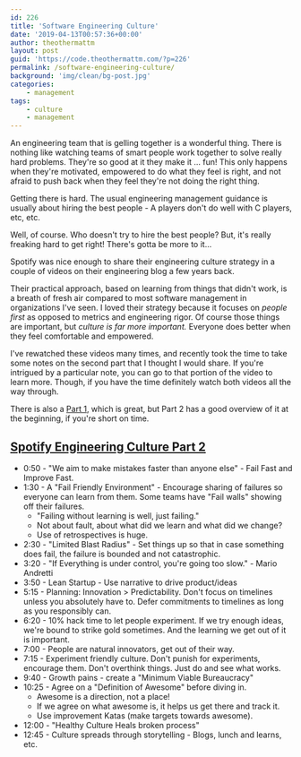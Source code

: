 ```yaml
---
id: 226
title: 'Software Engineering Culture'
date: '2019-04-13T00:57:36+00:00'
author: theothermattm
layout: post
guid: 'https://code.theothermattm.com/?p=226'
permalink: /software-engineering-culture/
background: 'img/clean/bg-post.jpg'
categories:
    - management
tags:
    - culture
    - management
---
```


<!-- wp:paragraph -->
<p>An engineering team that is gelling together is a wonderful thing.  There is nothing like watching teams of smart people work together to solve really hard problems.  They're so good at it they make it ... fun! This only happens when they're motivated, empowered to do what they feel is right, and not afraid to push back when they feel they're not doing the right thing.</p>
<!-- /wp:paragraph -->

<!-- wp:paragraph -->
<p>Getting there is hard.  The usual engineering management guidance is usually about hiring the best people - A players don't do well with C players, etc, etc. </p>
<!-- /wp:paragraph -->

<!-- wp:paragraph -->
<p>Well, of course.  Who doesn't try to hire the best people?  But, it's really freaking hard to get right!  There's gotta be more to it...</p>
<!-- /wp:paragraph -->

<!-- wp:paragraph -->
<p>Spotify was nice enough to share their engineering culture strategy in a couple of videos on their engineering blog a few years back.</p>
<!-- /wp:paragraph -->

<!-- wp:paragraph -->
<p>Their practical approach, based on learning from things that didn't work, is a breath of fresh air compared to most software management in organizations I've seen. I loved their strategy because it focuses on<em> people first</em> as opposed to metrics and engineering rigor. Of course those things are important, but <em>culture is far more important.</em> Everyone does better when they feel comfortable and empowered.</p>
<!-- /wp:paragraph -->

<!-- wp:paragraph -->
<p>I've rewatched these videos many times, and recently took the time to take some notes on the second part that I thought I would share.  If you're intrigued by a particular note, you can go to that portion of the video to learn more.  Though, if you have the time definitely watch both videos all the way through.<br></p>
<!-- /wp:paragraph -->

<!-- wp:paragraph -->
<p>There is also a <a href="https://labs.spotify.com/2014/03/27/spotify-engineering-culture-part-1/">Part&nbsp;1</a>, which is great, but Part 2 has a good overview of it at the beginning, if you're short on time.</p>
<!-- /wp:paragraph -->

<!-- wp:heading -->
<h2><a href="https://gist.github.com/theothermattm/7d308c7c3c6f5bb21d6bbd44097c7fd3#spotify-engineering-culture-part-2"></a><a href="https://labs.spotify.com/2014/09/20/spotify-engineering-culture-part-2/">Spotify Engineering Culture Part 2</a></h2>
<!-- /wp:heading -->

<!-- wp:list -->
<ul><li>0:50 - "We aim to make mistakes faster than anyone else" - Fail Fast and Improve Fast.</li><li>1:30 - A "Fail Friendly Environment" - Encourage sharing of failures so everyone can learn from them. Some teams have "Fail walls" showing off their failures.<ul><li>"Failing without learning is well, just failing."</li><li>Not about fault, about what did we learn and what did we change?</li><li>Use of retrospectives is huge.</li></ul></li><li>2:30 - "Limited Blast Radius" - Set things up so that in case something does fail, the failure is bounded and not catastrophic.</li><li>3:20 - "If Everything is under control, you're going too slow." - Mario Andretti</li><li>3:50 - Lean Startup - Use narrative to drive product/ideas</li><li>5:15 - Planning: Innovation &gt; Predictability. Don't focus on timelines unless you absolutely have to. Defer commitments to timelines as long as you responsibly can.</li><li>6:20 - 10% hack time to let people experiment. If we try enough ideas, we're bound to strike gold sometimes. And the learning we get out of it is important.</li><li>7:00 - People are natural innovators, get out of their way.</li><li>7:15 - Experiment friendly culture. Don't punish for experiments, encourage them. Don't overthink things. Just do and see what works.</li><li>9:40 - Growth pains - create a "Minimum Viable Bureaucracy"</li><li>10:25 - Agree on a "Definition of Awesome" before diving in.<ul><li>Awesome is a direction, not a place!</li><li>If we agree on what awesome is, it helps us get there and track it.</li><li>Use improvement Katas (make targets towards awesome).</li></ul></li><li>12:00 - "Healthy Culture Heals broken process"</li><li>12:45 - Culture spreads through storytelling - Blogs, lunch and learns, etc.</li></ul>
<!-- /wp:list -->

<!-- wp:paragraph -->
<p></p>
<!-- /wp:paragraph -->